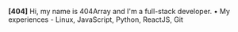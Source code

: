 **[**404**]**
Hi, my name is 404Array and I'm a full-stack developer.
• My experiences - Linux, JavaScript, Python, ReactJS, Git
